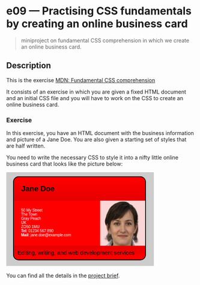 # e09 &mdash; Practising CSS fundamentals by creating an online business card
> miniproject on fundamental CSS comprehension in which we create an online business card.

## Description

This is the exercise [MDN: Fundamental CSS comprehension](https://developer.mozilla.org/en-US/docs/Learn/CSS/Building_blocks/Fundamental_CSS_comprehension)

It consists of an exercise in which you are given a fixed HTML document and an initial CSS file and you will have to work on the CSS to create an online business card.

### Exercise

In this exercise, you have an HTML document with the business information and picture of a Jane Doe. You are also given a starting set of styles that are half written.

You need to write the necessary CSS to style it into a nifty little online business card that looks like the picture below:

![Final state](docs/images/final-state.png)

You can find all the details in the [project brief](https://developer.mozilla.org/en-US/docs/Learn/CSS/Building_blocks/Fundamental_CSS_comprehension#project_brief).